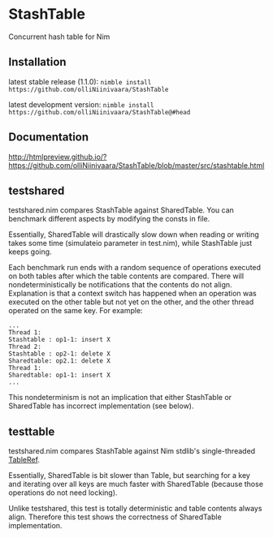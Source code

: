 # StashTable
Concurrent hash table for Nim

## Installation

latest stable release (1.1.0):
`nimble install https://github.com/olliNiinivaara/StashTable`

latest development version:
`nimble install https://github.com/olliNiinivaara/StashTable@#head`

## Documentation

http://htmlpreview.github.io/?https://github.com/olliNiinivaara/StashTable/blob/master/src/stashtable.html

## testshared

testshared.nim compares StashTable against SharedTable. You can benchmark different
aspects by modifying the consts in file.

Essentially, SharedTable will drastically slow down when reading or writing
takes some time (simulateio parameter in test.nim), while StashTable just keeps going.

Each benchmark run ends with a random sequence of operations executed on both tables
after which the table contents are compared.
There will nondeterministically be notifications that the contents do not align.
Explanation is that a context switch has happened when an operation was executed on
the other table but not yet on the other, and the other thread operated on the same key.
For example:
```
...
Thread 1:
Stashtable : op1-1: insert X
Thread 2:
Stashtable : op2-1: delete X
Sharedtable: op2.1: delete X
Thread 1:
Sharedtable: op1-1: insert X
...
```
This nondeterminism is not an implication that either StashTable or SharedTable has incorrect implementation (see below).

## testtable

testshared.nim compares StashTable against Nim stdlib's single-threaded [TableRef](https://nim-lang.org/docs/tables.html).

Essentially, SharedTable is bit slower than Table, but searching for a key and iterating over all keys
are much faster with SharedTable (because those operations do not need locking).

Unlike testshared, this test is totally deterministic and table contents always align.
Therefore this test shows the correctness of SharedTable implementation.